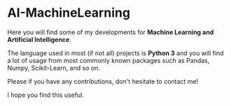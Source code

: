 # AI-MachineLearning
Here you will find some of my developments for **Machine Learning and Artificial Intelligence**. 

The language used in most (if not all) projects is **Python 3** and you will find a lot of usage from most commonly known packages such as Pandas, Numpy, Scikit-Learn, and so on.

Please if you have any contributions, don't hesitate to contact me!

I hope you find this useful.
